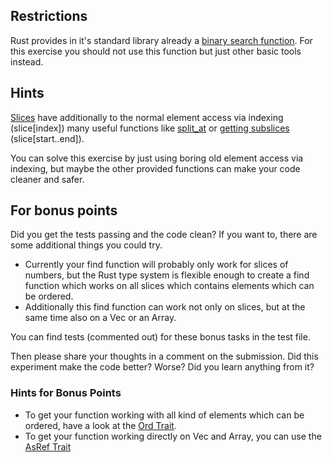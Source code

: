 ## Restrictions

Rust provides in it's standard library already a 
[binary search function](https://doc.rust-lang.org/std/primitive.slice.html#method.binary_search). 
For this exercise you should not use this function but just other basic tools instead.

## Hints

[Slices](https://doc.rust-lang.org/book/second-edition/ch04-03-slices.html) have additionally to
the normal element access via indexing (slice[index]) many useful functions like 
[split_at](https://doc.rust-lang.org/std/primitive.slice.html#method.split_at) or [getting 
subslices](https://doc.rust-lang.org/std/primitive.slice.html#method.get) (slice[start..end]).

You can solve this exercise by just using boring old element access via indexing, but maybe the
other provided functions can make your code cleaner and safer. 

## For bonus points

Did you get the tests passing and the code clean? If you want to, there
are some additional things you could try.

- Currently your find function will probably only work for slices of numbers,
  but the Rust type system is flexible enough to create a find function which 
  works on all slices which contains elements which can be ordered.
- Additionally this find function can work not only on slices, but at the 
  same time also on a Vec or an Array.

You can find tests (commented out) for these bonus tasks in the test file.

Then please share your thoughts in a comment on the submission. Did this
experiment make the code better? Worse? Did you learn anything from it?

### Hints for Bonus Points

- To get your function working with all kind of elements which can be ordered,
  have a look at the [Ord Trait](https://doc.rust-lang.org/std/cmp/trait.Ord.html).
- To get your function working directly on Vec and Array, you can use the 
  [AsRef Trait](https://doc.rust-lang.org/std/convert/trait.AsRef.html)
  